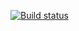 [![Build status](https://ci.appveyor.com/api/projects/status/h2pqax6nr53m77ge?svg=true)](https://ci.appveyor.com/project/Feruno/java2-3-patterns)